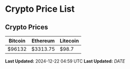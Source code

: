 # Crypto Price List

## Crypto Prices
| Bitcoin | Ethereum | Litecoin |
| ------- | -------- | -------- |
| $96132 | $3313.75 | $98.7 |
**Last Updated:** 2024-12-22 04:59 UTC
**Last Updated:** $DATE$
